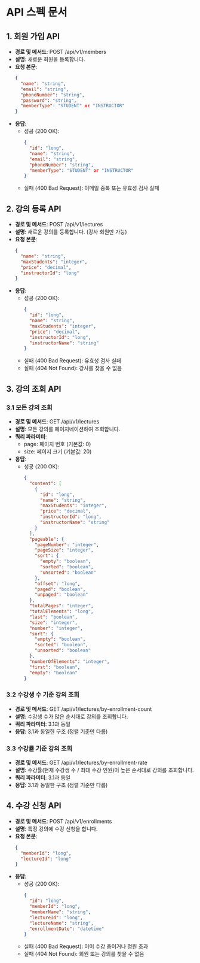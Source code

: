 # API 스펙 문서

## 1. 회원 가입 API

- **경로 및 메서드**: POST /api/v1/members
- **설명**: 새로운 회원을 등록합니다.
- **요청 본문**:
  ```json
  {
    "name": "string",
    "email": "string",
    "phoneNumber": "string",
    "password": "string",
    "memberType": "STUDENT" or "INSTRUCTOR"
  }
  ```
- **응답**:
  - 성공 (200 OK):
    ```json
    {
      "id": "long",
      "name": "string",
      "email": "string",
      "phoneNumber": "string",
      "memberType": "STUDENT" or "INSTRUCTOR"
    }
    ```
  - 실패 (400 Bad Request): 이메일 중복 또는 유효성 검사 실패

## 2. 강의 등록 API

- **경로 및 메서드**: POST /api/v1/lectures
- **설명**: 새로운 강의를 등록합니다. (강사 회원만 가능)
- **요청 본문**:
  ```json
  {
    "name": "string",
    "maxStudents": "integer",
    "price": "decimal",
    "instructorId": "long"
  }
  ```
- **응답**:
  - 성공 (200 OK):
    ```json
    {
      "id": "long",
      "name": "string",
      "maxStudents": "integer",
      "price": "decimal",
      "instructorId": "long",
      "instructorName": "string"
    }
    ```
  - 실패 (400 Bad Request): 유효성 검사 실패
  - 실패 (404 Not Found): 강사를 찾을 수 없음

## 3. 강의 조회 API

### 3.1 모든 강의 조회

- **경로 및 메서드**: GET /api/v1/lectures
- **설명**: 모든 강의를 페이지네이션하여 조회합니다.
- **쿼리 파라미터**:
  - page: 페이지 번호 (기본값: 0)
  - size: 페이지 크기 (기본값: 20)
- **응답**:
  - 성공 (200 OK):
    ```json
    {
      "content": [
        {
          "id": "long",
          "name": "string",
          "maxStudents": "integer",
          "price": "decimal",
          "instructorId": "long",
          "instructorName": "string"
        }
      ],
      "pageable": {
        "pageNumber": "integer",
        "pageSize": "integer",
        "sort": {
          "empty": "boolean",
          "sorted": "boolean",
          "unsorted": "boolean"
        },
        "offset": "long",
        "paged": "boolean",
        "unpaged": "boolean"
      },
      "totalPages": "integer",
      "totalElements": "long",
      "last": "boolean",
      "size": "integer",
      "number": "integer",
      "sort": {
        "empty": "boolean",
        "sorted": "boolean",
        "unsorted": "boolean"
      },
      "numberOfElements": "integer",
      "first": "boolean",
      "empty": "boolean"
    }
    ```

### 3.2 수강생 수 기준 강의 조회

- **경로 및 메서드**: GET /api/v1/lectures/by-enrollment-count
- **설명**: 수강생 수가 많은 순서대로 강의를 조회합니다.
- **쿼리 파라미터**: 3.1과 동일
- **응답**: 3.1과 동일한 구조 (정렬 기준만 다름)

### 3.3 수강률 기준 강의 조회

- **경로 및 메서드**: GET /api/v1/lectures/by-enrollment-rate
- **설명**: 수강률(현재 수강생 수 / 최대 수강 인원)이 높은 순서대로 강의를 조회합니다.
- **쿼리 파라미터**: 3.1과 동일
- **응답**: 3.1과 동일한 구조 (정렬 기준만 다름)

## 4. 수강 신청 API

- **경로 및 메서드**: POST /api/v1/enrollments
- **설명**: 특정 강의에 수강 신청을 합니다.
- **요청 본문**:
  ```json
  {
    "memberId": "long",
    "lectureId": "long"
  }
  ```
- **응답**:
  - 성공 (200 OK):
    ```json
    {
      "id": "long",
      "memberId": "long",
      "memberName": "string",
      "lectureId": "long",
      "lectureName": "string",
      "enrollmentDate": "datetime"
    }
    ```
  - 실패 (400 Bad Request): 이미 수강 중이거나 정원 초과
  - 실패 (404 Not Found): 회원 또는 강의를 찾을 수 없음

